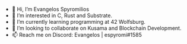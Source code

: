 - 👋 Hi, I’m Evangelos Spyromilios
- 👀 I’m interested in C, Rust and Substrate.
- 🌱 I’m currently learning programming at 42 Wolfsburg.
- 💞️ I’m looking to collaborate on Kusama and Blockchain Development. 
- 📫 Reach me on Discord: Evangelos | espyromi#1585
